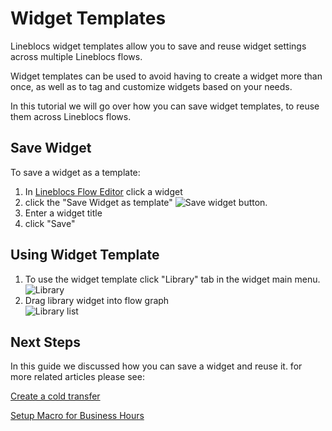 # Widget Templates

Lineblocs widget templates allow you to save and reuse widget settings across multiple Lineblocs flows. 

Widget templates can be used to avoid having to create a widget more than once, as well as to tag and customize widgets based on your needs.

In this tutorial we will go over how you can save widget templates, to reuse them across Lineblocs flows.

## Save Widget

To save a widget as a template:

1. In [Lineblocs Flow Editor](https://app.lineblocs.com/#/flows/new) click a widget
2. click the "Save Widget as template" ![Save widget](/img/frontend/docs/widget-templates/save.png) button.
3. Enter a widget title
4. click "Save"

## Using Widget Template

1. To use the widget template click "Library" tab in the widget main menu.
![Library](/img/frontend/docs/widget-templates/library-nav.png)
2. Drag library widget into flow graph                                   
![Library list](/img/frontend/docs/widget-templates/library-list.png)

## Next Steps

In this guide we discussed how you can save a widget and reuse it. for more related articles please see:

[Create a cold transfer](http://lineblocs.com/resources/quickstarts/setup-cold-transfers)

[Setup Macro for Business Hours](http://lineblocs.com/resources/quickstarts/business-hours-with-custom-macros)